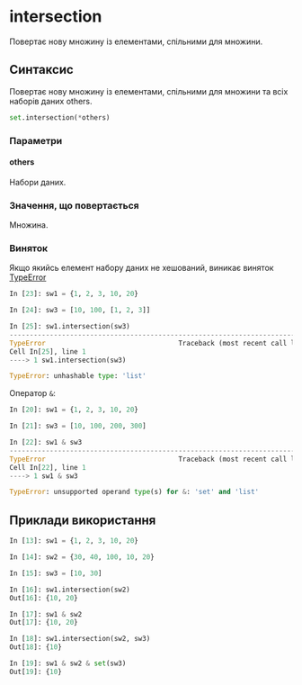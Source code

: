 # intersection

Повертає нову множину із елементами, спільними для множини.

## Синтаксис

Повертає нову множину із елементами, спільними для множини та всіх наборів даних others.

```python
set.intersection(*others)
```

### Параметри

#### others

Набори даних.

### Значення, що повертається

Множина.

### Виняток

Якщо якийсь елемент набору даних не хешований, виникає виняток [TypeError](/reference/exceptions/#typeerror)

```python
In [23]: sw1 = {1, 2, 3, 10, 20}

In [24]: sw3 = [10, 100, [1, 2, 3]]

In [25]: sw1.intersection(sw3)
---------------------------------------------------------------------------
TypeError                                 Traceback (most recent call last)
Cell In[25], line 1
----> 1 sw1.intersection(sw3)

TypeError: unhashable type: 'list'
```

Оператор `&`:

```python
In [20]: sw1 = {1, 2, 3, 10, 20}

In [21]: sw3 = [10, 100, 200, 300]

In [22]: sw1 & sw3
---------------------------------------------------------------------------
TypeError                                 Traceback (most recent call last)
Cell In[22], line 1
----> 1 sw1 & sw3

TypeError: unsupported operand type(s) for &: 'set' and 'list'
```

## Приклади використання

```python
In [13]: sw1 = {1, 2, 3, 10, 20}

In [14]: sw2 = {30, 40, 100, 10, 20}

In [15]: sw3 = [10, 30]

In [16]: sw1.intersection(sw2)
Out[16]: {10, 20}

In [17]: sw1 & sw2
Out[17]: {10, 20}

In [18]: sw1.intersection(sw2, sw3)
Out[18]: {10}

In [19]: sw1 & sw2 & set(sw3)
Out[19]: {10}
```

